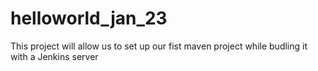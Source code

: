 # helloworld_jan_23
This project will allow us to set up our fist maven project while budling it with a Jenkins server
